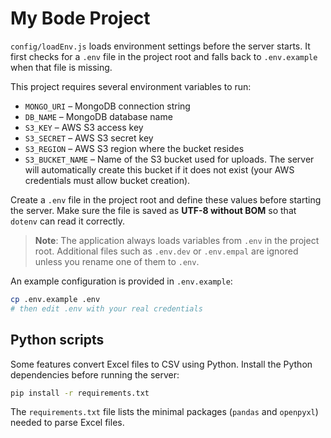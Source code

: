 # My Bode Project

`config/loadEnv.js` loads environment settings before the server starts. It
first checks for a `.env` file in the project root and falls back to
`.env.example` when that file is missing.

This project requires several environment variables to run:

- `MONGO_URI` – MongoDB connection string
- `DB_NAME`  – MongoDB database name
- `S3_KEY` – AWS S3 access key
- `S3_SECRET` – AWS S3 secret key
- `S3_REGION` – AWS S3 region where the bucket resides
- `S3_BUCKET_NAME` – Name of the S3 bucket used for uploads. The server will
  automatically create this bucket if it does not exist (your AWS credentials
  must allow bucket creation).

Create a `.env` file in the project root and define these values before starting
the server. Make sure the file is saved as **UTF-8 without BOM** so that
`dotenv` can read it correctly.

> **Note**: The application always loads variables from `.env` in the project
> root. Additional files such as `.env.dev` or `.env.empal` are ignored unless
> you rename one of them to `.env`.

An example configuration is provided in `.env.example`:

```bash
cp .env.example .env
# then edit .env with your real credentials
```

## Python scripts

Some features convert Excel files to CSV using Python. Install the Python dependencies before running the server:

```bash
pip install -r requirements.txt
```

The `requirements.txt` file lists the minimal packages (`pandas` and `openpyxl`) needed to parse Excel files.
